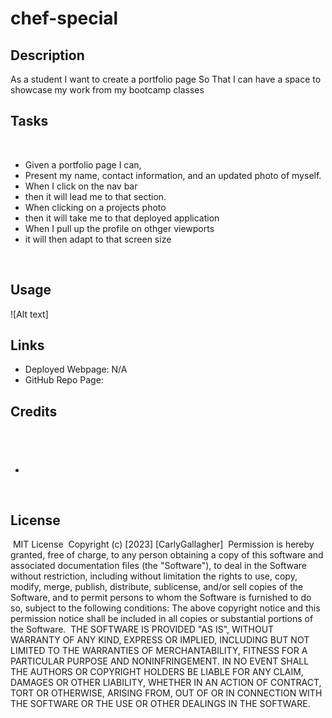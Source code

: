 # chef-special

## Description
As a student I want to create a portfolio page
So That I can have a space to showcase my work from my bootcamp classes 

## Tasks
​
- Given a portfolio page I can,
- Present my name, contact information, and an updated photo of myself.
- When I click on the nav bar 
- then it will lead me to that section.
- When clicking on a projects photo 
- then it will take me to that deployed application
- When I pull up the profile on othger viewports
- it will then adapt to that screen size

​
## Usage

​![Alt text]

## Links
- Deployed Webpage: N/A
- GitHub Repo Page: 
​
## Credits
​
- 
- 
​
## License
​
MIT License
​
Copyright (c) [2023] [CarlyGallagher]
​
Permission is hereby granted, free of charge, to any person obtaining a copy
of this software and associated documentation files (the "Software"), to deal
in the Software without restriction, including without limitation the rights
to use, copy, modify, merge, publish, distribute, sublicense, and/or sell
copies of the Software, and to permit persons to whom the Software is
furnished to do so, subject to the following conditions:
​
The above copyright notice and this permission notice shall be included in all
copies or substantial portions of the Software.
​
THE SOFTWARE IS PROVIDED "AS IS", WITHOUT WARRANTY OF ANY KIND, EXPRESS OR
IMPLIED, INCLUDING BUT NOT LIMITED TO THE WARRANTIES OF MERCHANTABILITY,
FITNESS FOR A PARTICULAR PURPOSE AND NONINFRINGEMENT. IN NO EVENT SHALL THE
AUTHORS OR COPYRIGHT HOLDERS BE LIABLE FOR ANY CLAIM, DAMAGES OR OTHER
LIABILITY, WHETHER IN AN ACTION OF CONTRACT, TORT OR OTHERWISE, ARISING FROM,
OUT OF OR IN CONNECTION WITH THE SOFTWARE OR THE USE OR OTHER DEALINGS IN THE
SOFTWARE.